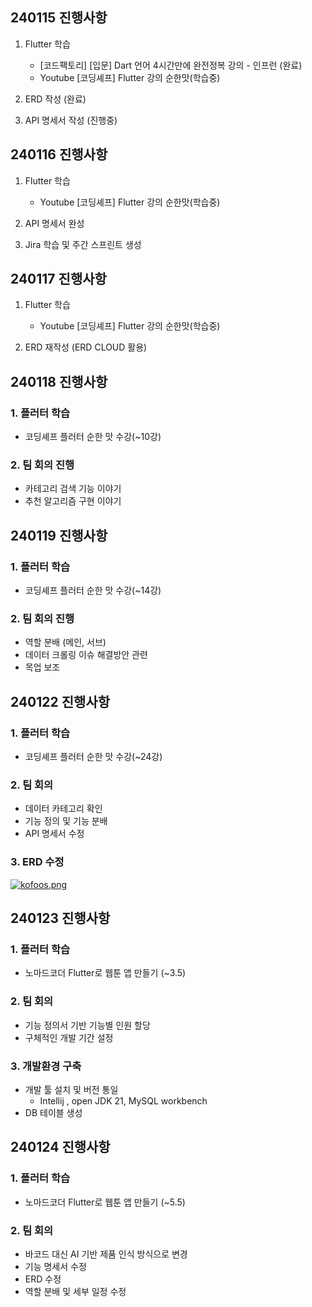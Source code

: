 ## 240115 진행사항

1. Flutter 학습
    - [코드팩토리] [입문] Dart 언어 4시간만에 완전정복 강의 - 인프런 (완료)<br>
    - Youtube [코딩셰프] Flutter 강의 순한맛(학습중)

2. ERD 작성 (완료)

3. API 명세서 작성 (진행중)

## 240116 진행사항

1. Flutter 학습
    - Youtube [코딩셰프] Flutter 강의 순한맛(학습중)

2. API 명세서 완성

3. Jira 학습 및 주간 스프린트 생성

## 240117 진행사항

1. Flutter 학습
    - Youtube [코딩셰프] Flutter 강의 순한맛(학습중)

2. ERD 재작성 (ERD CLOUD 활용)

## 240118 진행사항

### 1. 플러터 학습
- 코딩셰프 플러터 순한 맛 수강(~10강)
### 2. 팀 회의 진행
- 카테고리 검색 기능 이야기
- 추천 알고리즘 구현 이야기

## 240119 진행사항

### 1. 플러터 학습
- 코딩셰프 플러터 순한 맛 수강(~14강)
### 2. 팀 회의 진행
- 역할 분배 (메인, 서브)
- 데이터 크롤링 이슈 해결방안 관련
- 목업 보조 

## 240122 진행사항
### 1. 플러터 학습
- 코딩셰프 플러터 순한 맛 수강(~24강)
### 2. 팀 회의
- 데이터 카테고리 확인
- 기능 정의 및 기능 분배
- API 명세서 수정 

### 3. ERD 수정
[![kofoos.png](https://i.postimg.cc/59rvrwnH/kofoos.png)](https://postimg.cc/z3nVbRm5)

## 240123 진행사항
### 1. 플러터 학습
- 노마드코더 Flutter로 웹툰 앱 만들기 (~3.5)
### 2. 팀 회의
- 기능 정의서 기반 기능별 인원 할당
- 구체적인 개발 기간 설정
### 3. 개발환경 구축
- 개발 툴 설치 및 버전 통일
    - Intellij , open JDK 21, MySQL workbench
- DB 테이블 생성 

## 240124 진행사항
### 1. 플러터 학습
- 노마드코더 Flutter로 웹툰 앱 만들기 (~5.5)
### 2. 팀 회의
- 바코드 대신 AI 기반 제품 인식 방식으로 변경
- 기능 명세서 수정
- ERD 수정
- 역할 분배 및 세부 일정 수정
